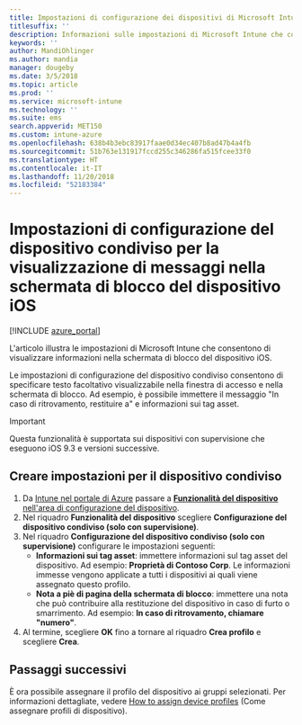 ```yaml
---
title: Impostazioni di configurazione dei dispositivi di Microsoft Intune condivisi per iOS
titlesuffix: ''
description: Informazioni sulle impostazioni di Microsoft Intune che consentono di visualizzare informazioni nella schermata di blocco del dispositivo iOS.
keywords: ''
author: MandiOhlinger
ms.author: mandia
manager: dougeby
ms.date: 3/5/2018
ms.topic: article
ms.prod: ''
ms.service: microsoft-intune
ms.technology: ''
ms.suite: ems
search.appverid: MET150
ms.custom: intune-azure
ms.openlocfilehash: 638b4b3ebc83917faae0d34ec407b8ad47b4a4fb
ms.sourcegitcommit: 51b763e131917fccd255c346286fa515fcee33f0
ms.translationtype: HT
ms.contentlocale: it-IT
ms.lasthandoff: 11/20/2018
ms.locfileid: "52183384"
---
```

# <a name="shared-device-configuration-settings-to-display-messages-on-the-ios-device-lock-screen"></a>Impostazioni di configurazione del dispositivo condiviso per la visualizzazione di messaggi nella schermata di blocco del dispositivo iOS

[!INCLUDE [azure_portal](./includes/azure_portal.md)]

L'articolo illustra le impostazioni di Microsoft Intune che consentono di visualizzare informazioni nella schermata di blocco del dispositivo iOS.

Le impostazioni di configurazione del dispositivo condiviso consentono di specificare testo facoltativo visualizzabile nella finestra di accesso e nella schermata di blocco. Ad esempio, è possibile immettere il messaggio "In caso di ritrovamento, restituire a" e informazioni sui tag asset. 

>[!IMPORTANT]
> Questa funzionalità è supportata sui dispositivi con supervisione che eseguono iOS 9.3 e versioni successive.

## <a name="create-shared-device-settings"></a>Creare impostazioni per il dispositivo condiviso

1. Da [Intune nel portale di Azure](https://portal.azure.com) passare a [**Funzionalità del dispositivo** nell'area di configurazione del dispositivo](device-features-configure.md). 
1. Nel riquadro **Funzionalità del dispositivo** scegliere **Configurazione del dispositivo condiviso (solo con supervisione)**.
2. Nel riquadro **Configurazione del dispositivo condiviso (solo con supervisione)** configurare le impostazioni seguenti:
    - **Informazioni sui tag asset**: immettere informazioni sul tag asset del dispositivo. Ad esempio: **Proprietà di Contoso Corp**. Le informazioni immesse vengono applicate a tutti i dispositivi ai quali viene assegnato questo profilo.
    - **Nota a piè di pagina della schermata di blocco**: immettere una nota che può contribuire alla restituzione del dispositivo in caso di furto o smarrimento. Ad esempio: **In caso di ritrovamento, chiamare "numero"**.
3. Al termine, scegliere **OK** fino a tornare al riquadro **Crea profilo** e scegliere **Crea**. 


## <a name="next-steps"></a>Passaggi successivi

È ora possibile assegnare il profilo del dispositivo ai gruppi selezionati. Per informazioni dettagliate, vedere [How to assign device profiles](device-profile-assign.md) (Come assegnare profili di dispositivo).
